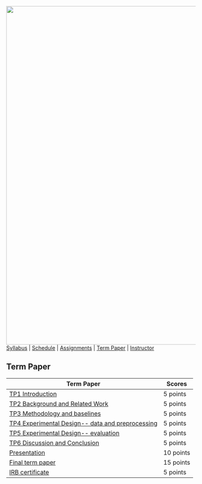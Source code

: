 [<img width=900 src="../img/title.png?raw=yes">](../README.md)   
[Syllabus](../README.md) |
[Schedule](../schedule.md) |
[Assignments](../assignments/README.md) |
[Term Paper](README.md) |
[Instructor](http://zhe-yu.github.io) 

## Term Paper
 | Term Paper | Scores |
 |------------|--------|
 | [TP1 Introduction](TP1.md)   | 5 points |
 | [TP2 Background and Related Work](TP2.md) | 5 points | 
 | [TP3 Methodology and baselines](TP3.md) | 5 points | 
 | [TP4 Experimental Design-- data and preprocessing](TP4.md) | 5 points | 
 | [TP5 Experimental Design-- evaluation](TP5.md) | 5 points | 
 | [TP6 Discussion and Conclusion](TP6.md) | 5 points | 
 | [Presentation](Presentation.md) | 10 points | 
 | [Final term paper](TPF.md) | 15 points | 
 | [IRB certificate](IRB.md) | 5 points |
